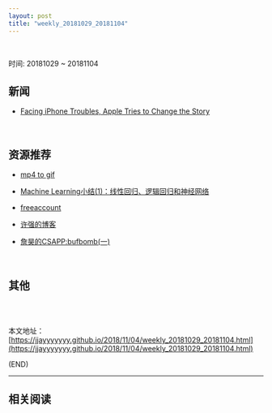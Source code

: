 ```yaml
---
layout: post
title: "weekly_20181029_20181104"
---
```




<br>

时间: 20181029 ~ 20181104

##	新闻

*	[Facing iPhone Troubles, Apple Tries to Change the Story](https://www.wsj.com/articles/facing-iphone-troubles-apple-tries-to-change-the-story-1541253601?mod=hp_major_pos16)

	<br>

##	资源推荐

*	[mp4 to gif](https://ezgif.com/video-to-gif)

*	[Machine Learning小结(1)：线性回归、逻辑回归和神经网络](http://blog.kongfy.com/2014/11/machine-learning%E5%B0%8F%E7%BB%931%EF%BC%9A%E7%BA%BF%E6%80%A7%E5%9B%9E%E5%BD%92%E3%80%81%E9%80%BB%E8%BE%91%E5%9B%9E%E5%BD%92%E5%92%8C%E7%A5%9E%E7%BB%8F%E7%BD%91%E7%BB%9C/)

*	[freeaccount](https://freeaccount.biz/accounts/wsj.com)

*	[许强的博客](https://xq773939719.github.io/)

*	[詹昊的CSAPP:bufbomb(一)](https://zybuluo.com/windmelon/note/1332160)

	<br>

##	其他

<br><br>

本文地址：[https://jjayyyyyyy.github.io/2018/11/04/weekly_20181029_20181104.html](https://jjayyyyyyy.github.io/2018/11/04/weekly_20181029_20181104.html)

(END)

---

##	相关阅读
